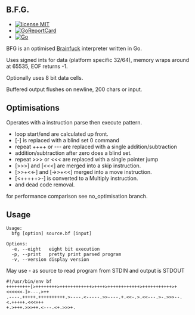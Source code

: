 ## B.F.G.

* [![license MIT](https://img.shields.io/badge/license-MIT-brightgreen.svg)](https://opensource.org/licenses/MIT)
* [![GoReportCard](https://goreportcard.com/badge/github.com/tristanmorgan/bfg)](https://goreportcard.com/report/github.com/tristanmorgan/bfg)
* [![Go](https://github.com/tristanmorgan/bfg/actions/workflows/go-test-build.yml/badge.svg)](https://github.com/tristanmorgan/bfg/actions/workflows/go-test-build.yml)

BFG is an optimised [Brainfuck](https://esolangs.org/wiki/Brainfuck) interpreter written in Go.

Uses signed ints for data (platform specific 32/64), memory wraps around at 65535, EOF returns -1.

Optionally uses 8 bit data cells.

Buffered output flushes on newline, 200 chars or input.

## Optimisations

Operates with a instruction parse then execute pattern.

 * loop start/end are calculated up front.
 * [-] is replaced with a blind set 0 command
 * repeat ++++ or --- are replaced with a single addition/subtraction
 * addition/subtraction after zero does a blind set.
 * repeat >>> or <<< are replaced with a single pointer jump
 * [>>>] and [<<<] are merged into a skip instruction.
 * [>>+<<-] and [->>+<<] merged into a move instruction.
 * [<+++++>-] is converted to a Multiply instruction.
 * and dead code removal.

for performance comparison see no_optimisation branch.

## Usage

    Usage:
      bfg [option] source.bf [input]
    
    Options:
      -e, --eight	eight bit execution
      -p, --print	pretty print parsed program
      -v, --version	display version

May use - as source to read program from STDIN and output is STDOUT

    #!/usr/bin/env bf
    +++++++++[>++++++++>++++++++++++>++++>++++++++++++>+++++++++++>+<<<<<<-]>---.>++
    .----.+++++.++++++++++.>----.<-----.>>----.+.<<-.>.<<---.>-.>>>--.<.+++++.<<<+++
    +.>+++.>>>++.<---.<+.>>>+.

